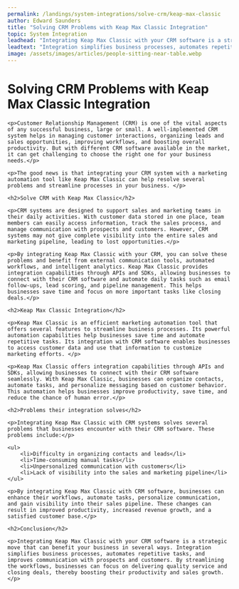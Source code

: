 ```yaml
---
permalink: /landings/system-integrations/solve-crm/keap-max-classic
author: Edward Saunders
title: "Solving CRM Problems with Keap Max Classic Integration"
topic: System Integration
leadhead: "Integrating Keap Max Classic with your CRM software is a strategic move that can benefit your business in several ways"
leadtext: "Integration simplifies business processes, automates repetitive tasks, and improves communication with prospects and customers. By streamlining the workflows, businesses can focus on delivering quality service and closing deals, thereby boosting their productivity and sales growth."
image: /assets/images/articles/people-sitting-near-table.webp
---
```

<div class="arttext">	<h1>Solving CRM Problems with Keap Max Classic Integration</h1>

	<p>Customer Relationship Management (CRM) is one of the vital aspects of any successful business, large or small. A well-implemented CRM system helps in managing customer interactions, organizing leads and sales opportunities, improving workflows, and boosting overall productivity. But with different CRM software available in the market, it can get challenging to choose the right one for your business needs.</p>

	<p>The good news is that integrating your CRM system with a marketing automation tool like Keap Max Classic can help resolve several problems and streamline processes in your business. </p>

	<h2>Solve CRM with Keap Max Classic</h2>

	<p>CRM systems are designed to support sales and marketing teams in their daily activities. With customer data stored in one place, team members can easily access information, track the sales process, and manage communication with prospects and customers. However, CRM systems may not give complete visibility into the entire sales and marketing pipeline, leading to lost opportunities.</p>

	<p>By integrating Keap Max Classic with your CRM, you can solve these problems and benefit from external communication tools, automated workflows, and intelligent analytics. Keap Max Classic provides integration capabilities through APIs and SDKs, allowing businesses to connect with their CRM software and automate daily tasks such as email follow-ups, lead scoring, and pipeline management. This helps businesses save time and focus on more important tasks like closing deals.</p>

	<h2>Keap Max Classic Integration</h2>

	<p>Keap Max Classic is an efficient marketing automation tool that offers several features to streamline business processes. Its powerful automation capabilities help businesses save time and automate repetitive tasks. Its integration with CRM software enables businesses to access customer data and use that information to customize marketing efforts. </p>

	<p>Keap Max Classic offers integration capabilities through APIs and SDKs, allowing businesses to connect with their CRM software seamlessly. With Keap Max Classic, businesses can organize contacts, automate tasks, and personalize messaging based on customer behavior. This automation helps businesses improve productivity, save time, and reduce the chance of human error.</p>

	<h2>Problems their integration solves</h2>

	<p>Integrating Keap Max Classic with CRM systems solves several problems that businesses encounter with their CRM software. These problems include:</p>

	<ul>
		<li>Difficulty in organizing contacts and leads</li>
		<li>Time-consuming manual tasks</li>
		<li>Unpersonalized communication with customers</li>
		<li>Lack of visibility into the sales and marketing pipeline</li>
	</ul>

	<p>By integrating Keap Max Classic with CRM software, businesses can enhance their workflows, automate tasks, personalize communication, and gain visibility into their sales pipeline. These changes can result in improved productivity, increased revenue growth, and a satisfied customer base.</p>

	<h2>Conclusion</h2>

	<p>Integrating Keap Max Classic with your CRM software is a strategic move that can benefit your business in several ways. Integration simplifies business processes, automates repetitive tasks, and improves communication with prospects and customers. By streamlining the workflows, businesses can focus on delivering quality service and closing deals, thereby boosting their productivity and sales growth.</p>
</div>